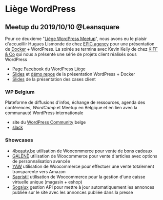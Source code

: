# Liège WordPress

## Meetup du 2019/10/10 @Leansquare

Pour ce deuxième "[Liège WordPress Meetup][meetup]", nous avons eu le plaisir d'accueillir Hugues Lismonde de chez [EPIC agency][epic] pour une présentation de [Docker][docker] + WordPress. La soirée se termina avec Kevin Kelly de chez [KIFF & Co][kiffnco] qui nous a présenté une série de projets client réalisés sous WordPress
- [Page Facebook][wplgeFacebook] du WordPress Liège
- [Slides][wplgeDockerSlides] et [démo repos][wplgeDockerDemo] de la présentation WordPress + Docker
- [Slides][wplgeCaseSlides] de la présentation des cases client

### WP Belgium
Plateforme de diffusions d'infos, échange de ressources, agenda des conférences, *WordCamp* et Meetup en Belgique et en lien avec la communauté WordPress internationale
- site du [WordPress Community][wpbe] belge
- [slack][wpslack]

### Showcases
- [4beauty.be][4beauty] utilisation de Woocommerce pour vente de bons cadeaux
- [GALÈNE][galenebags] utilisation de Woocommerce pour vente d'articles avec options de personnalisation avancée
- [YAW][yaw] utilisation de Woocommerce pour effectuer une vente totalement transparente vers Amazon
- [Sapristi!][sapristi] utilisation de Woocommerce pour la gestion d'une caisse virtuelle unique (magasin + eshop)
- [Sogalux][sogalux] gestion API pour mettre à jour automatiquement les annonces publiée sur le site avec les annonces publiée dans la presse  


[meetup]: https://www.meetup.com/fr-FR/Liege-WordPress-Meetup/events/265120279/
[docker]: https://hub.docker.com/
[epic]: https://www.epic.net/en/
[kiffnco]: http://www.kiffandco.be/
[wpbe]: https://wpbelgium.be/
[wpslack]: https://wpbelgium.be/slack/
[4beauty]: https://www.4beauty.be/
[galenebags]: https://galenebags.com/
[yaw]: https://yaw.fr/
[sapristi]: https://www.sapristi.design/
[sogalux]: https://sogalux.be/
[wplgeFacebook]: https://www.facebook.com/wpliege
[wplgeDockerSlides]: https://github.com/epicagency/docker-wordpress-slides
[wplgeDockerDemo]: https://github.com/epicagency/docker-wordpress-demo
[wplgeCaseSlides]: https://www.icloud.com/keynote/03yijzmbEX_G1Jycsv6jRqwcw#presentation

